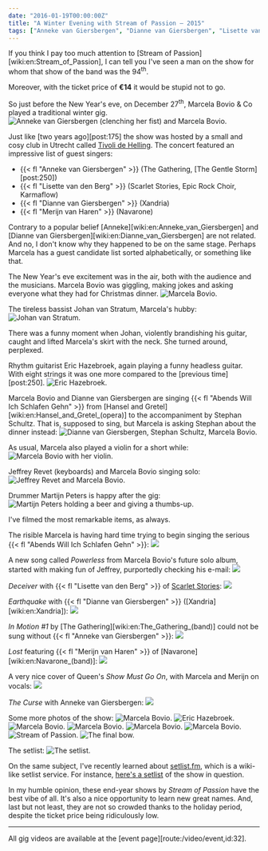 ```yaml
---
date: "2016-01-19T00:00:00Z"
title: "A Winter Evening with Stream of Passion — 2015"
tags: ["Anneke van Giersbergen", "Dianne van Giersbergen", "Lisette van den Berg", "Marcela Bovio", "Merijn van Haren", "music", "Navarone", "Netherlands", "progressive metal", "Stream of Passion", "Tivoli de Helling", "Utrecht", "Xandria"]
---
```


If you think I pay too much attention to [Stream of Passion][wiki:en:Stream_of_Passion], I can tell you I've seen a man on the show for whom that show of the band was the 94<sup>th</sup>.

Moreover, with the ticket price of **€14** it would be stupid not to go.

<!--more-->

So just before the New Year's eve, on December 27<sup>th</sup>, Marcela Bovio & Co played a traditional winter gig.
![](img:4.bp.blogspot.com/-6janEBsGWcY/VofESvhUuOI/AAAAAAAAlDU/jFOAGHTBU_g/s1600/dsc01613.picasaweb.jpg:a "Anneke van Giersbergen (clenching her fist) and Marcela Bovio.")

Just like [two years ago][post:175] the show was hosted by a small and cosy club in Utrecht called [Tivoli de Helling](http://www.dehelling.nl/). The concert featured an impressive list of guest singers:

* {{< fl "Anneke van Giersbergen" >}} (The Gathering, [The Gentle Storm][post:250])
* {{< fl "Lisette van den Berg" >}} (Scarlet Stories, Epic Rock Choir, Karmaflow)
* {{< fl "Dianne van Giersbergen" >}} (Xandria)
* {{< fl "Merijn van Haren" >}} (Navarone)

Contrary to a popular belief [Anneke][wiki:en:Anneke_van_Giersbergen] and [Dianne van Giersbergen][wiki:en:Dianne_van_Giersbergen] are not related. And no, I don't know why they happened to be on the same stage. Perhaps Marcela has a guest candidate list sorted alphabetically, or something like that.

The New Year's eve excitement was in the air, both with the audience and the musicians. Marcela Bovio was giggling, making jokes and asking everyone what they had for Christmas dinner.
![](img:3.bp.blogspot.com/-kFE4iGm4Wso/VofESjg6WmI/AAAAAAAAlDU/oQWiUtYrckk/s1600/dsc01540.picasaweb.jpg:a "Marcela Bovio.")

The tireless bassist Johan van Stratum, Marcela's hubby:
![](img:3.bp.blogspot.com/-fMcLmlX8Cqk/VofESgnqwvI/AAAAAAAAlDU/KvokYLy4Byc/s1600/dsc01522.picasaweb.jpg:a "Johan van Stratum.")

There was a funny moment when Johan, violently brandishing his guitar, caught and lifted Marcela's skirt with the neck. She turned around, perplexed.

Rhythm guitarist Eric Hazebroek, again playing a funny headless guitar. With eight strings it was one more compared to the [previous time][post:250].
![](img:1.bp.blogspot.com/-YxAaGjkUZ24/VofESjkSKgI/AAAAAAAAlDU/erAg2uUtwAg/s1600/dsc01519.picasaweb.jpg:a "Eric Hazebroek.")

Marcela Bovio and Dianne van Giersbergen are singing {{< fl "Abends Will Ich Schlafen Gehn" >}} from [Hansel and Gretel][wiki:en:Hansel_and_Gretel_(opera)] to the accompaniment by Stephan Schultz. That is, supposed to sing, but Marcela is asking Stephan about the dinner instead:
![](img:1.bp.blogspot.com/-raP71ogtgZA/VofESlX0gvI/AAAAAAAAlDU/j4y8CT8AiPA/s1600/dsc01587.picasaweb.jpg:a "Dianne van Giersbergen, Stephan Schultz, Marcela Bovio.")

As usual, Marcela also played a violin for a short while:
![](img:1.bp.blogspot.com/-bqsKLZtmNMc/VofESn-66qI/AAAAAAAAlDY/gdS2j_uRG9M/s1600/dsc01617.picasaweb.jpg:a "Marcela Bovio with her violin.")

Jeffrey Revet (keyboards) and Marcela Bovio singing solo:
![](img:4.bp.blogspot.com/-RQ4WpqlxLtI/VofEShJYtKI/AAAAAAAAlDY/7yGok5WapcI/s1600/dsc01581.picasaweb.jpg:a "Jeffrey Revet and Marcela Bovio.")

Drummer Martijn Peters is happy after the gig:
![](img:3.bp.blogspot.com/-0lWNBcEvIjs/VofESrnJM-I/AAAAAAAAlDU/300oeoCXTVU/s1600/dsc01639.picasaweb.jpg:a "Martijn Peters holding a beer and giving a thumbs-up.")

I've filmed the most remarkable items, as always.

The risible Marcela is having hard time trying to begin singing the serious {{< fl "Abends Will Ich Schlafen Gehn" >}}:
![](youtube:CA4Dm2rVg8I)

A new song called *Powerless* from Marcela Bovio's future solo album, started with making fun of Jeffrey, purportedly checking his e-mail:
![](youtube:Q9L6m3FS9Tg)

*Deceiver* with {{< fl "Lisette van den Berg" >}} of [Scarlet Stories](http://www.scarletstories.nl/):
![](youtube:NvVrwayKxR0)

*Earthquake* with {{< fl "Dianne van Giersbergen" >}} ([Xandria][wiki:en:Xandria]):
![](youtube:B9AfL2zEilM)

*In Motion #1* by [The Gathering][wiki:en:The_Gathering_(band)] could not be sung without {{< fl "Anneke van Giersbergen" >}}:
![](youtube:NuJB7s3D4kM)

*Lost* featuring {{< fl "Merijn van Haren" >}} of [Navarone][wiki:en:Navarone_(band)]:
![](youtube:XnnqeJxbiJI)

A very nice cover of Queen's *Show Must Go On*, with Marcela and Merijn on vocals:
![](youtube:P-T2XxM6JLI)

*The Curse* with Anneke van Giersbergen:
![](youtube:ohU76HoZnxU)

Some more photos of the show:
![](img:3.bp.blogspot.com/-6TG12fmBMbQ/VofESjlBl3I/AAAAAAAAlDU/WiEuXdK8Qvk/s1600/dsc01514.picasaweb.jpg:a "Marcela Bovio.")
![](img:4.bp.blogspot.com/--17rm2pDqbA/VofEStsmjDI/AAAAAAAAlDU/wVie_UUKHY8/s1600/dsc01545.picasaweb.jpg:a "Eric Hazebroek.")
![](img:4.bp.blogspot.com/-U_DKXNSrm9k/VofESpbooWI/AAAAAAAAlDU/G6V342OVnDA/s1600/dsc01561.picasaweb.jpg:a "Marcela Bovio.")
![](img:4.bp.blogspot.com/-ZEl53URbI0s/VofESpjgsXI/AAAAAAAAlDU/vEdjujooD98/s1600/dsc01571.picasaweb.jpg:a "Marcela Bovio.")
![](img:2.bp.blogspot.com/-dWvB29Orpoc/VofESvexf7I/AAAAAAAAlDU/FJr7sWo6cn4/s1600/dsc01574.picasaweb.jpg:a "Marcela Bovio.")
![](img:1.bp.blogspot.com/-uEaQYYsZqtA/VofESoWhsCI/AAAAAAAAlDU/0MRhUpXmkak/s1600/dsc01631.picasaweb.jpg:a "Marcela Bovio.")
![](img:4.bp.blogspot.com/-HpAJGIH9ZOw/VofESheFI5I/AAAAAAAAlDY/8UpdewraGgw/s1600/dsc01642.picasaweb.jpg:a "Stream of Passion.")
![](img:1.bp.blogspot.com/-om5y4Z1fVb4/VofESoZHQjI/AAAAAAAAlDU/GHlV9FGOdW8/s1600/dsc01650.picasaweb.jpg:a "The final bow.")

The setlist:
![](img:2.bp.blogspot.com/-mifWyFgfFx8/VofESsj6DJI/AAAAAAAAlDU/5Y_C9B9_UEo/s1600/dsc01653.picasaweb.jpg:a "The setlist.")

On the same subject, I've recently learned about [setlist.fm](http://www.setlist.fm/), which is a wiki-like setlist service. For instance, [here's a setlist](http://www.setlist.fm/setlist/stream-of-passion/2015/de-helling-utrecht-netherlands-4bf2074a.html) of the show in question.

In my humble opinion, these end-year shows by *Stream of Passion* have the best vibe of all. It's also a nice opportunity to learn new great names. And, last but not least, they are not so crowded thanks to the holiday period, despite the ticket price being ridiculously low.

---

All gig videos are available at the [event page][route:/video/event,id:32].
